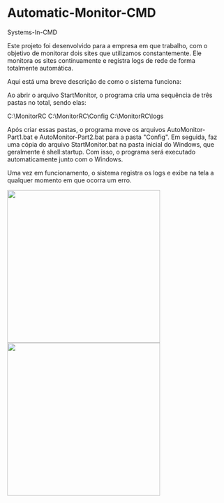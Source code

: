 # Automatic-Monitor-CMD
Systems-In-CMD

Este projeto foi desenvolvido para a empresa em que trabalho, com o objetivo de monitorar dois sites que utilizamos constantemente. Ele monitora os sites continuamente e registra logs de rede de forma totalmente automática.

Aqui está uma breve descrição de como o sistema funciona:

Ao abrir o arquivo StartMonitor, o programa cria uma sequência de três pastas no total, sendo elas:

C:\MonitorRC
C:\MonitorRC\Config
C:\MonitorRC\logs

Após criar essas pastas, o programa move os arquivos AutoMonitor-Part1.bat e AutoMonitor-Part2.bat para a pasta "Config". Em seguida, faz uma cópia do arquivo StartMonitor.bat na pasta inicial do Windows, que geralmente é shell:startup. Com isso, o programa será executado automaticamente junto com o Windows.

Uma vez em funcionamento, o sistema registra os logs e exibe na tela a qualquer momento em que ocorra um erro.

<img align="left" src="https://github.com/pehaalmeida/Automatic-Monitor-CMD/blob/main/Info-Img/Erro.png)" width="350"/><br>

<img align="left" src="https://github.com/pehaalmeida/Automatic-Monitor-CMD/blob/main/Info-Img/Tela Inicial.png)" width="350"/><br>
